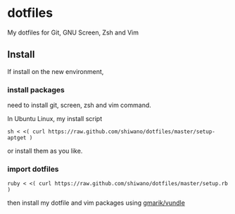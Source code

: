 dotfiles
========

My dotfiles for Git, GNU Screen, Zsh and Vim

Install
-------

If install on the new environment,

### install packages

need to install git, screen, zsh and vim command.

In Ubuntu Linux, my install script

    sh < <( curl https://raw.github.com/shiwano/dotfiles/master/setup-aptget )

or install them as you like.

### import dotfiles

    ruby < <( curl https://raw.github.com/shiwano/dotfiles/master/setup.rb )

then install my dotfile and vim packages using [gmarik/vundle](https://github.com/gmarik/vundle)

